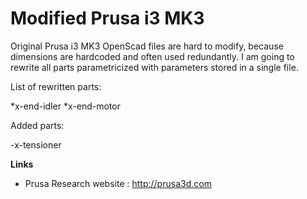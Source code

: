 # Modified Prusa i3 MK3


Original Prusa i3 MK3 OpenScad files are hard to modify, because dimensions are hardcoded and often used redundantly. I am going to rewrite all parts parametricized with parameters stored in a single file.

List of rewritten parts:

*x-end-idler
*x-end-motor

Added parts:

-x-tensioner

**Links**

 * Prusa Research website : http://prusa3d.com

 
